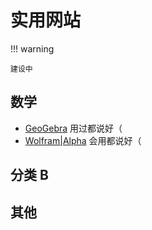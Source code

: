 # 实用网站

!!! warning

    建设中

## 数学

- [GeoGebra](https://www.geogebra.org/) 用过都说好（
- [Wolfram|Alpha](https://www.wolframalpha.com/) 会用都说好（

## 分类 B

## 其他
